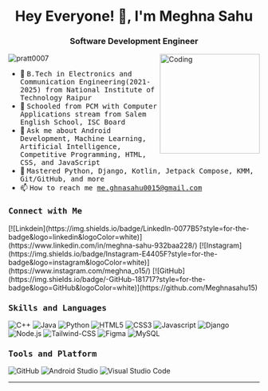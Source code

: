  <h1 align="center">Hey Everyone! 👋, I'm Meghna Sahu</h1>
<h3 align="center">Software Development Engineer</h3>
<img align="right" alt="Coding" width="200" src="https://media.tenor.com/CeDk6XdCgOUAAAAj/develop-web.gif">
<p align="left"> <img src="https://komarev.com/ghpvc/?username=pratt0007&label=Profile%20views&color=0e75b6&style=flat" alt="pratt0007" /> </p>

- 👷 <samp> B.Tech in Electronics and Communication Engineering(2021-2025) from National Institute of Technology Raipur
- 🔭 <samp>Schooled from PCM with Computer Applications stream from Salem English School, ISC Board 
- 💬 <samp>Ask me about Android Development, Machine Learning, Artificial Intelligence, Competitive Programming, HTML, CSS, and JavaScript</samp> 
- 🌱 <samp> Mastered Python, Django, Kotlin, Jetpack Compose, KMM, Git/GitHub, and more</samp>  
- 📫 <samp>How to reach me me.ghnasahu0015@gmail.com

<h3><b><samp>Connect with Me</samp></b></h3>
[![Linkdein](https://img.shields.io/badge/LinkedIn-0077B5?style=for-the-badge&logo=linkedin&logoColor=white)](https://www.linkedin.com/in/meghna-sahu-932baa228/)
[![Instagram](https://img.shields.io/badge/Instagram-E4405F?style=for-the-badge&logo=instagram&logoColor=white)](https://www.instagram.com/meghna_o15/)
[![GitHub](https://img.shields.io/badge/-GitHub-181717?style=for-the-badge&logo=GitHub&logoColor=white)](https://github.com/Meghnasahu15)
<h3><b><samp>Skills and Languages</samp></b></h3>

![C++](https://img.shields.io/badge/C++-00599C?style=for-the-badge&logo=c%2B%2B&logoColor=white)
![Java](https://img.shields.io/badge/Java-013243?style=for-the-badge&logo=Java&logoColor=white)
![Python](https://img.shields.io/badge/Python-3776AB?style=for-the-badge&logo=Python&logoColor=white)
![HTML5](https://img.shields.io/badge/HTML5-E34F26?style=for-the-badge&logo=HTML5&logoColor=white)
![CSS3](https://img.shields.io/badge/CSS3-1572B6?style=for-the-badge&logo=CSS3&logoColor=white)
![Javascript](https://img.shields.io/badge/JavaScript-F7DF1E?style=for-the-badge&logo=javascript&logoColor=black)
![Django](https://img.shields.io/badge/Django-8A2BE2)
![Node.js](https://img.shields.io/badge/Node.js-339933?style=for-the-badge&logo=Node.js&logoColor=white)
![Tailwind-CSS](https://img.shields.io/badge/Tailwind_CSS-06B6D4?style=for-the-badge&logo=Tailwind-CSS&logoColor=white)
![Figma](https://img.shields.io/badge/Figma-F24E1E?style=for-the-badge&logo=Figma&logoColor=white)
![MySQL](https://img.shields.io/badge/MySQL-4479A1?style=for-the-badge&logo=MySQL&logoColor=white)
<h3><b><samp>Tools and Platform</samp></b></h3>

![GitHub](https://img.shields.io/badge/GitHub-181717?style=for-the-badge&logo=github)
![Android Studio](https://img.shields.io/badge/Android_Studio-3DDC84?style=for-the-badge&logo=Android-Studio&logoColor=ffffff)
![Visual Studio Code](https://img.shields.io/badge/Visual_Studio_Code-007ACC?style=for-the-badge&logo=Visual-Studio-Code&logoColor=white)

<hr>  

<!--

Here are some ideas to get you started:

- 🔭 I’m currently working on ...
- 🌱 I’m currently learning ...
- 👯 I’m looking to collaborate on ...
- 🤔 I’m looking for help with ...
- 💬 Ask me about ...
- 📫 How to reach me: ...
- 😄 Pronouns: ...
- ⚡ Fun fact: ...
-->
